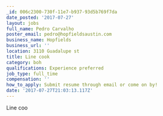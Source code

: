 ```yaml
---
_id: 006c2300-730f-11e7-b937-93d5b769f7da
date_posted: '2017-07-27'
layout: jobs
full_name: Pedro Carvalho
poster_email: pedro@hopfieldsaustin.com
business_name: Hopfields
business_url: ''
location: 3110 Guadalupe st
title: Line cook
category: boh
qualifications: Experience preferred
job_type: full_time
compensation: ''
how_to_apply: Submit resume through email or come on by!
date: '2017-07-27T21:03:13.117Z'
---
```

Line coo
